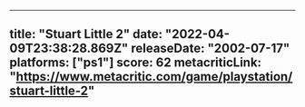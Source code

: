 
---
title: "Stuart Little 2"
date: "2022-04-09T23:38:28.869Z"
releaseDate: "2002-07-17"
platforms: ["ps1"]
score: 62
metacriticLink: "https://www.metacritic.com/game/playstation/stuart-little-2"
---
